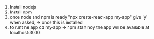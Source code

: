1. Install nodejs
2. Install npm 
3. once node and npm is ready
    "npx create-react-app my-app"
    give 'y' when asked, -> once this is installed
4. to runt he app
   cd my-app -> npm start
   noy the app will be available at localhost:3000
